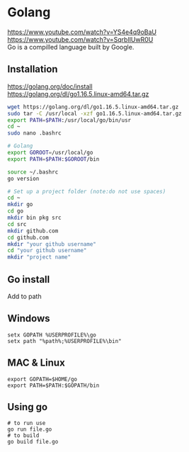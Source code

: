 # Golang
https://www.youtube.com/watch?v=YS4e4q9oBaU  
https://www.youtube.com/watch?v=SqrbIlUwR0U  
Go is a compilled language built by Google.

## Installation
https://golang.org/doc/install  
https://golang.org/dl/go1.16.5.linux-amd64.tar.gz  
```bash
wget https://golang.org/dl/go1.16.5.linux-amd64.tar.gz
sudo tar -C /usr/local -xzf go1.16.5.linux-amd64.tar.gz
export PATH=$PATH:/usr/local/go/bin/usr
cd ~
sudo nano .bashrc

# Golang
export GOROOT=/usr/local/go
export PATH=$PATH:$GOROOT/bin

source ~/.bashrc
go version

# Set up a project folder (note:do not use spaces)
cd ~
mkdir go
cd go
mkdir bin pkg src
cd src
mkdir github.com
cd github.com
mkdir "your github username"
cd "your github username"
mkdir "project name"

```

## Go install
Add to path  
## Windows
```
setx GOPATH %USERPROFILE%\go
setx path "%path%;%USERPROFILE%\bin"
```
## MAC & Linux
```
export GOPATH=$HOME/go
export PATH=$PATH:$GOPATH/bin
```

## Using go
```
# to run use
go run file.go
# to build
go build file.go
```